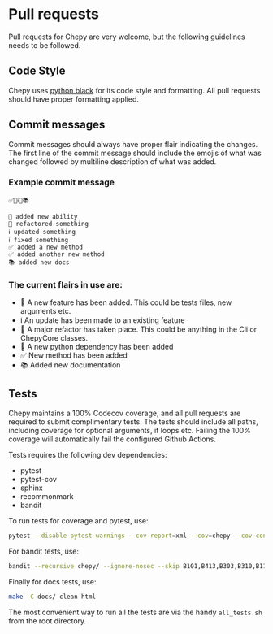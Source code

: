 # Pull requests

Pull requests for Chepy are very welcome, but the following guidelines needs to be followed. 

## Code Style
Chepy uses [python black](https://github.com/psf/black) for its code style and formatting. All pull requests should have proper formatting applied.

## Commit messages
Commit messages should always have proper flair indicating the changes. The first line of the commit message should include the emojis of what was changed followed by multiline description of what was added. 

### Example commit message
```
✅🔅ℹ️🧨📚

🔅 added new ability
🧨 refactored something
ℹ️ updated something
ℹ️ fixed something
✅ added a new method
✅ added another new method
📚 added new docs
```

### The current flairs in use are:

- 🔅 A new feature has been added. This could be tests files, new arguments etc.
- ℹ️ An update has been made to an existing feature
- 🧨 A major refactor has taken place. This could be anything in the Cli or ChepyCore classes.
- 🐍 A new python dependency has been added
- ✅ New method has been added
- 📚 Added new documentation

## Tests
Chepy maintains a 100% Codecov coverage, and all pull requests are required to submit complimentary tests. The tests should include all paths, including coverage for optional arguments, if loops etc. Failing the 100% coverage will automatically fail the configured Github Actions.

Tests requires the following dev dependencies:
- pytest
- pytest-cov
- sphinx
- recommonmark
- bandit

To run tests for coverage and pytest, use:
```bash
pytest --disable-pytest-warnings --cov-report=xml --cov=chepy --cov-config=.coveragerc tests/
```

For bandit tests, use:
```bash
bandit --recursive chepy/ --ignore-nosec --skip B101,B413,B303,B310,B112,B304,B320,B410
```

Finally for docs tests, use:
```bash
make -C docs/ clean html
```

The most convenient way to run all the tests are via the handy `all_tests.sh` from the root directory. 

